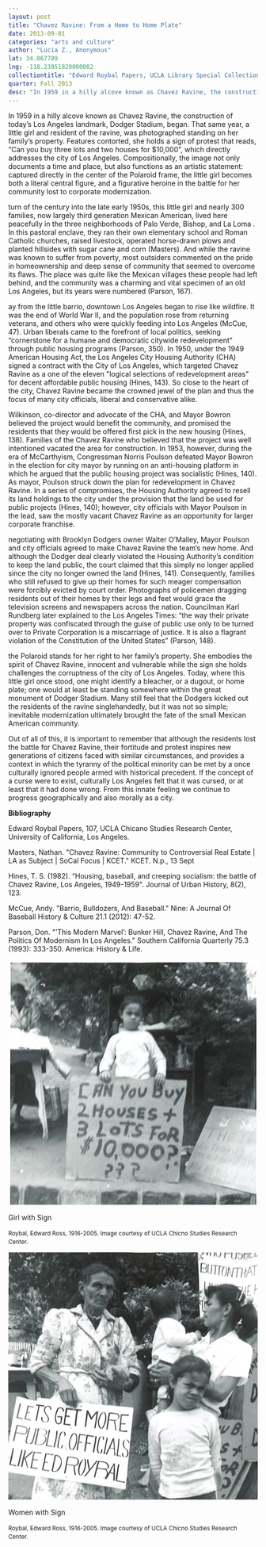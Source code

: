 ```yaml
---
layout: post
title: "Chavez Ravine: From a Home to Home Plate"
date: 2013-09-01
categories: "arts and culture"
author: "Lucia Z., Anonymous"
lat: 34.067789
lng: -118.23951820000002
collectiontitle: "Edward Roybal Papers, UCLA Library Special Collections"
quarter: Fall 2013
desc: "In 1959 in a hilly alcove known as Chavez Ravine, the construction of today’s Los Angeles landmark, Dodger Stadium, began. That same year, a little girl and resident of the ravine, was photographed standing on her family’s property. Features contorted, she holds a sign of protest that reads, “Can you buy three lots and two houses for $10,000”, which directly addresses the city of Los Angeles. Compositionally, the image not only documents a time and place, but also functions as an artistic statement: captured directly in the center of the Polaroid frame, the little girl becomes both a literal central figure, and a figurative heroine in the battle for her community lost to corporate modernization."
---
```

In 1959 in a hilly alcove known as Chavez Ravine, the construction of today’s Los Angeles landmark, Dodger Stadium, began. That same year, a little girl and resident of the ravine, was photographed standing on her family’s property. Features contorted, she holds a sign of protest that reads, “Can you buy three lots and two houses for $10,000”, which directly addresses the city of Los Angeles. Compositionally, the image not only documents a time and place, but also functions as an artistic statement: captured directly in the center of the Polaroid frame, the little girl becomes both a literal central figure, and a figurative heroine in the battle for her community lost to corporate modernization.

turn of the century into the late early 1950s, this little girl and nearly 300 families, now largely third generation Mexican American, lived here peacefully in the three neighborhoods of Palo Verde, Bishop, and La Loma . In this pastoral enclave, they ran their own elementary school and Roman Catholic churches, raised livestock, operated horse-drawn plows and planted hillsides with sugar cane and corn (Masters). And while the ravine was known to suffer from poverty, most outsiders commented on the pride in homeownership and deep sense of community that seemed to overcome its flaws. The place was quite like the Mexican villages these people had left behind, and the community was a charming and vital specimen of an old Los Angeles, but its years were numbered (Parson, 167).

ay from the little barrio, downtown Los Angeles began to rise like wildfire. It was the end of World War II, and the population rose from returning veterans, and others who were quickly feeding into Los Angeles (McCue, 47). Urban liberals came to the forefront of local politics, seeking “cornerstone for a humane and democratic citywide redevelopment” through public housing programs (Parson, 350). In 1950, under the 1949 American Housing Act, the Los Angeles City Housing Authority (CHA) signed a contract with the City of Los Angeles, which targeted Chavez Ravine as a one of the eleven &quot;logical selections of redevelopment areas&quot; for decent affordable public housing (Hines, 143). So close to the heart of the city, Chavez Ravine became the crowned jewel of the plan and thus the focus of many city officials, liberal and conservative alike.

Wilkinson, co-director and advocate of the CHA, and Mayor Bowron believed the project would benefit the community, and promised the residents that they would be offered first pick in the new housing (Hines, 138). Families of the Chavez Ravine who believed that the project was well intentioned vacated the area for construction. In 1953, however, during the era of McCarthyism, Congressman Norris Poulson defeated Mayor Bowron in the election for city mayor by running on an anti-housing platform in which he argued that the public housing project was socialistic (Hines, 140). As mayor, Poulson struck down the plan for redevelopment in Chavez Ravine. In a series of compromises, the Housing Authority agreed to resell its land holdings to the city under the provision that the land be used for public projects (Hines, 140); however, city officials with Mayor Poulson in the lead, saw the mostly vacant Chavez Ravine as an opportunity for larger corporate franchise.

negotiating with Brooklyn Dodgers owner Walter O’Malley, Mayor Poulson and city officials agreed to make Chavez Ravine the team’s new home. And although the Dodger deal clearly violated the Housing Authority’s condition to keep the land public, the court claimed that this simply no longer applied since the city no longer owned the land (Hines, 141). Consequently, families who still refused to give up their homes for such meager compensation were forcibly evicted by court order. Photographs of policemen dragging residents out of their homes by their legs and feet would grace the television screens and newspapers across the nation. Councilman Karl Rundberg later explained to the Los Angeles Times: “the way their private property was confiscated through the guise of public use only to be turned over to Private Corporation is a miscarriage of justice. It is also a flagrant violation of the Constitution of the United States” (Parson, 148).

 the Polaroid stands for her right to her family’s property. She embodies the spirit of Chavez Ravine, innocent and vulnerable while the sign she holds challenges the corruptness of the city of Los Angeles. Today, where this little girl once stood, one might identify a bleacher, or a dugout, or home plate; one would at least be standing somewhere within the great monument of Dodger Stadium. Many still feel that the Dodgers kicked out the residents of the ravine singlehandedly, but it was not so simple; inevitable modernization ultimately brought the fate of the small Mexican American community.

Out of all of this, it is important to remember that although the residents lost the battle for Chavez Ravine, their fortitude and protest inspires new generations of citizens faced with similar circumstances, and provides a context in which the tyranny of the political minority can be met by a once culturally ignored people armed with historical precedent. If the concept of a curse were to exist, culturally Los Angeles felt that it was cursed, or at least that it had done wrong. From this innate feeling we continue to progress geographically and also morally as a city.


**Bibliography**

Edward Roybal Papers, 107, UCLA Chicano Studies Research Center, University of California, Los Angeles.



Masters, Nathan. &quot;Chavez Ravine: Community to Controversial Real Estate &#124; LA as Subject &#124; SoCal Focus &#124; KCET.&quot; KCET. N.p., 13 Sept

Hines, T. S. (1982). “Housing, baseball, and creeping socialism: the battle of Chavez Ravine, Los Angeles, 1949-1959&quot;. Journal of Urban History, 8(2), 123.

McCue, Andy. &quot;Barrio, Bulldozers, And Baseball.&quot; Nine: A Journal Of Baseball History &amp; Culture 21.1 (2012): 47-52.

Parson, Don. &quot;’This Modern Marvel’: Bunker Hill, Chavez Ravine, And The Politics Of Modernism In Los Angeles.&quot; Southern California Quarterly 75.3 (1993): 333-350. America: History &amp; Life.


<img src='../images/chavez_ravine_1.jpg' alt='Young girl holds a sign that says can you buy two house and three lots for $10000?'>
<figcaption><p>Girl with Sign</p><p><small>Roybal, Edward Ross, 1916-2005. Image courtesy of UCLA Chicno Studies Research Center.</small></p>
<img src='../images/chavez2.jpg' alt='An older woman holds a dog in one arm and a sign with the other than that says lets get more public officials like ed roybal. A woman holds a baby. A young girl stands in front of them.'>
<figcaption><p>Women with Sign</p><p><small>Roybal, Edward Ross, 1916-2005. Image courtesy of UCLA Chicno Studies Research Center.</small></p>
